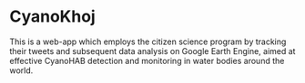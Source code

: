 # CyanoKhoj
This is a web-app which employs the citizen science program by tracking their tweets and subsequent data analysis on Google Earth Engine, aimed at effective CyanoHAB detection and monitoring in water bodies around the world.
